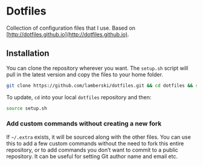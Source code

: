 # Dotfiles

Collection of configuration files that I use. Based on [http://dotfiles.github.io](http://dotfiles.github.io).

## Installation

You can clone the repository wherever you want. The `setup.sh` script will pull in the latest version and copy the files to your home folder.

```bash
git clone https://github.com/lamberski/dotfiles.git && cd dotfiles && source bootstrap.sh
```

To update, `cd` into your local `dotfiles` repository and then:

```bash
source setup.sh
```

### Add custom commands without creating a new fork

If `~/.extra` exists, it will be sourced along with the other files. You can use this to add a few custom commands without the need to fork this entire repository, or to add commands you don’t want to commit to a public repository. It can be useful for setting Git author name and email etc.
